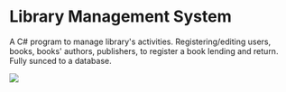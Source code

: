 # Library Management System

A C# program to manage library's activities. Registering/editing users, books, books' authors, publishers, to register a book lending and return. Fully sunced to a database.

![](https://github.com/sbozich/Library-Management-System/blob/main/Showcase.gif)
